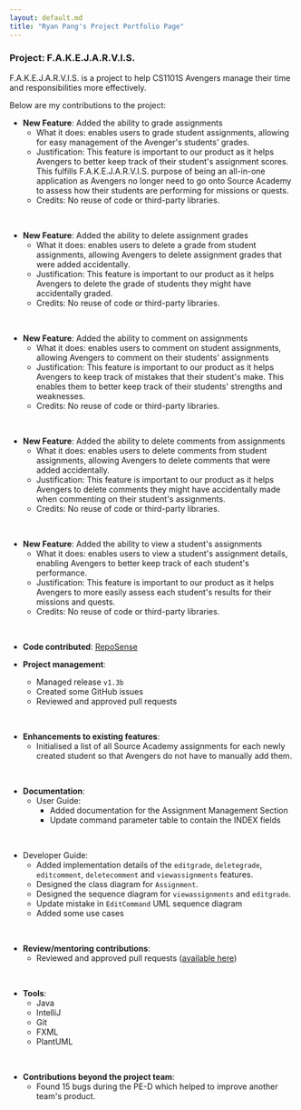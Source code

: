 ```yaml
---
layout: default.md
title: "Ryan Pang's Project Portfolio Page"
---
```

### Project: F.A.K.E.J.A.R.V.I.S.

F.A.K.E.J.A.R.V.I.S. is a project to help CS1101S Avengers manage their time and responsibilities more effectively.

Below are my contributions to the project:

* **New Feature**: Added the ability to grade assignments
  * What it does: enables users to grade student assignments, allowing for easy management of the Avenger's students' grades.
  * Justification: This feature is important to our product as it helps Avengers to better keep track of their student's assignment scores. This fulfills F.A.K.E.J.A.R.V.I.S. purpose of being an all-in-one application as Avengers no longer need to go onto Source Academy to assess how their students are performing for missions or quests.
  * Credits: No reuse of code or third-party libraries.

<br>

* **New Feature**: Added the ability to delete assignment grades
  * What it does: enables users to delete a grade from student assignments, allowing Avengers to delete assignment grades that were added accidentally.
  * Justification: This feature is important to our product as it helps Avengers to delete the grade of students they might have accidentally graded.
  * Credits: No reuse of code or third-party libraries.

<br>

* **New Feature**: Added the ability to comment on assignments
  * What it does: enables users to comment on student assignments, allowing Avengers to comment on their students' assignments
  * Justification: This feature is important to our product as it helps Avengers to keep track of mistakes that their student's make. This enables them to better keep track of their students' strengths and weaknesses.
  * Credits: No reuse of code or third-party libraries.

<br>

* **New Feature**: Added the ability to delete comments from assignments
  * What it does: enables users to delete comments from student assignments, allowing Avengers to delete comments that were added accidentally.
  * Justification: This feature is important to our product as it helps Avengers to delete comments they might have accidentally made when commenting on their student's assignments.
  * Credits: No reuse of code or third-party libraries.

<br>

* **New Feature**: Added the ability to view a student's assignments
  * What it does: enables users to view a student's assignment details, enabling Avengers to better keep track of each student's performance.
  * Justification: This feature is important to our product as it helps Avengers to more easily assess each student's results for their missions and quests.
  * Credits: No reuse of code or third-party libraries.

<br>

* **Code contributed**: [RepoSense](https://nus-cs2103-ay2324s1.github.io/tp-dashboard/?search=Originalidk&breakdown=true)

* **Project management**:
  * Managed release `v1.3b`
  * Created some GitHub issues
  * Reviewed and approved pull requests

<br>

* **Enhancements to existing features**:
  * Initialised a list of all Source Academy assignments for each newly created student so that Avengers do not have to manually add them.

<br>

* **Documentation**:
  * User Guide:
    * Added documentation for the Assignment Management Section
    * Update command parameter table to contain the INDEX fields

<br>

* Developer Guide:
  * Added implementation details of the `editgrade`, `deletegrade`, `editcomment`, `deletecomment` and `viewassignments` features.
  * Designed the class diagram for `Assignment`.
  * Designed the sequence diagram for `viewassignments` and `editgrade`.
  * Update mistake in `EditCommand` UML sequence diagram
  * Added some use cases

<br>

* **Review/mentoring contributions**:
  * Reviewed and approved pull requests ([available here](https://github.com/AY2324S1-CS2103T-T15-1/tp/pulls?q=is%3Apr+reviewed-by%3AOriginalidk))

<br>

* **Tools**:
  * Java
  * IntelliJ
  * Git
  * FXML
  * PlantUML

<br>

* **Contributions beyond the project team**:
  * Found 15 bugs during the PE-D which helped to improve another team's product.
